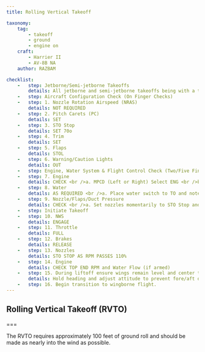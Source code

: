 ```yaml
---
title: Rolling Vertical Takeoff 

taxonomy:
    tag:
        - takeoff
        - ground
        - engine on
    craft:
        - Harrier II
        - AV-8B NA
    author: RAZBAM

checklist:
    -   step: Jetborne/Semi-jetborne Takeoffs 
        details: All jetborne and semi-jetborne takeoffs being with a takeoff procedure and end with an accelerating transition to wingborne flight. The transition point between the takeoff procedure and the accelerating transition procedure begins once the aircraft is off the ground, the wings are level and the vane is centered. At this point, attitude and AOA can be safely increased and the Accelerating Transition can begin. 
    -   step: Aircraft Configuration Check (On Finger Checks)          
    -   step: 1. Nozzle Rotation Airspeed (NRAS) 
        details: NOT REQUIRED 
    -   step: 2. Pitch Carets (PC) 
        details: SET 
    -   step: 3. STO Stop 
        details: SET 70o
    -   step: 4. Trim 
        details: SET 
    -   step: 5. Flaps 
        details: STOL 
    -   step: 6. Warning/Caution Lights 
        details: OUT         
    -   step: Engine, Water System & Flight Control Check (Two/Five Finger Checks) 
    -   step: 7. Engine 
        details: CHECK <br />a. MPCD (Left or Right) Select ENG <br />b. Accelerate engine from idle to 60%  <br />c. Check acceleration time within limits 35 to 60%  in 2.4 – 3.1 seconds. <br />d. IGV’s 10 to 21o at 60% 
    -   step: 8. Water 
        details: AS REQUIRED <br />a. Place water switch to TO and note RPM rise.  <br />b. Reset RPM to top end of acceleration band.
    -   step: 9. Nozzle/Flaps/Duct Pressure 
        details: CHECK <br />a. Set nozzles momentarily to STO Stop and check angle <br />b. Check flaps at approximately 62o  <br />c. Check duct pressure at approximately 45 PSI  <br />d. Place nozzles to 30o.        
    -   step: Initiate Takeoff 
    -   step: 10. NWS 
        details: ENGAGE 
    -   step: 11. Throttle 
        details: FULL 
    -   step: 12. Brakes 
        details: RELEASE
    -   step: 13. Nozzles 
        details: STO STOP AS RPM PASSES 110% 
    -   step: 14. Engine 
        details: CHECK TOP END RPM and Water Flow (if armed) 
    -   step: 15. During liftoff ensure wings remain level and center the slideslip vane. 
        details: Hold heading and adjust attitude to prevent fore/aft drift. 
    -   step: 16. Begin transition to wingborne flight. 
---
```


## Rolling Vertical Takeoff (RVTO) 

===

The RVTO requires approximately 100 feet of ground roll and should be made as nearly into the wind as possible. 
